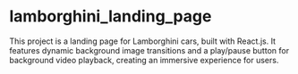 # lamborghini_landing_page
This project is a landing page for Lamborghini cars, built with React.js. It features dynamic background image transitions and a play/pause button for background video playback, creating an immersive experience for users.
